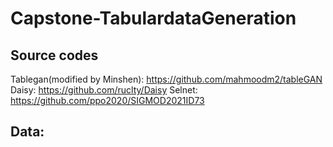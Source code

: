 # Capstone-TabulardataGeneration

## Source codes

Tablegan(modified by Minshen): https://github.com/mahmoodm2/tableGAN
Daisy: https://github.com/ruclty/Daisy
Selnet: https://github.com/ppo2020/SIGMOD2021ID73

## Data:


